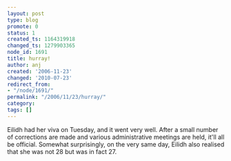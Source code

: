 ```yaml
---
layout: post
type: blog
promote: 0
status: 1
created_ts: 1164319918
changed_ts: 1279903365
node_id: 1691
title: hurray!
author: anj
created: '2006-11-23'
changed: '2010-07-23'
redirect_from:
- "/node/1691/"
permalink: "/2006/11/23/hurray/"
category: 
tags: []
---
```

Eilidh had her viva on Tuesday, and it went very well. After a small number of corrections are made and various administrative meetings are held, it'll all be official. Somewhat surprisingly, on the very same day, Eilidh also realised that she was not 28 but was in fact 27.
<!--break-->
